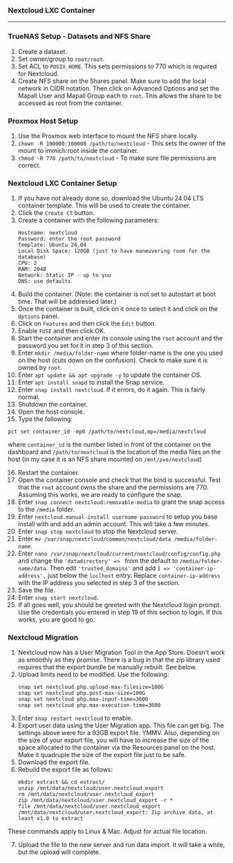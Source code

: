 ### Nextcloud LXC Container
----------

### TrueNAS Setup - Datasets and NFS Share 

1. Create a dataset.
2. Set owner/group to `root/root`.
3. Set ACL to `POSIX_HOME`. This sets permissions to 770 which is required for Nextcloud.
4. Create NFS share on the Shares panel. Make sure to add the local network in CIDR notation. Then click on Advanced Options and set the Mapall User and Mapall Group each to `root`. This allows the share to be accessed as root from the container.

### Proxmox Host Setup

1. Use the Proxmox web interface to mount the NFS share locally.
2. `chown -R 100000:100000 /path/to/nextcloud` - This sets the owner of the mount to immich:root inside the container.
3. `chmod -R 770 /path/to/nextcloud` - To make sure file permissions are correct.


### Nextcloud LXC Container Setup

1. If you have not already done so, download the Ubuntu 24.04 LTS container template. This will be used to create the container.
2. Click the `Create CT` button.
3. Create a container with the following parameters:
   ```
   Hostname: nextcloud
   Password: enter the root password
   Template: Ubuntu 24.04
   Local Disk Space: 128GB (just to have maneuvering room for the database)
   CPU: 2 
   RAM: 2048
   Network: Static IP - up to you
   DNS: use defaults
4. Build the container. (Note: the container is not set to autostart at boot time. That will be addressed later.)
5. Once the container is built, click on it once to select it and click on the `Options` panel.
6. Click on `Features` and then click the `Edit` button.
7. Enable `FUSE` and then click OK.
8. Start the container and enter its console using the `root` account and the password you set for it in step 3 of this section.
9. Enter `mkdir /media/folder-name` where folder-name is the one you used on the host (cuts down on the confusion). Check to make sure it is owned by `root`.
10. Enter `apt update && apt upgrade -y` to update the container OS.
11. Enter `apt install snapd` to install the Snap service.
12. Enter `snap install nextcloud`. If it errors, do it again. This is fairly normal.
13. Shutdown the container.
14. Open the host console.
15. Type the following:
   ```
   pct set container_id -mp0 /path/to/nextcloud,mp=/media/nextcloud
   ```
   where `container_id` is the number listed in front of the container on the dashboard
   and `/path/to/nextcloud` is the location of the media files on the host (in my case it is an NFS share mounted on `/mnt/pve/nextcloud`)

16. Restart the container.
17. Open the container console and check that the bind is successful. Test that the `root` account owns the share and the permissions are 770. Assuming this works, we are ready to configure the snap.
18. Enter `snap connect nextcloud:removable-media` to grant the snap access to the `/media` folder.
19. Enter `nextcloud.manual-install username password` to setup you base install with and add an admin account. This will take a few minutes.
20. Enter `snap stop nextcloud` to stop the Nextcloud server.
21. Enter `mv /var/snap/nextcloud/common/nextcloud/data /media/folder-name`.
22. Enter `nano /var/snap/nextcloud/current/nextcloud/config/config.php` and change the `'datadirectory' => ` from the default to `/media/folder-name/data`. Then edit `'trusted_domains'` and add `1 => 'container-ip-address',` just below the `loclhost` entry. Replace `container-ip-address` with the IP address you selected in step 3 of the section.
23. Save the file.
24. Enter `snap start nextcloud`.
25. If all goes well, you should be greeted with the Nextcloud login prompt. Use the credentials you entered in step 19 of this section to login. If this works, you are good to go.

### Nextcloud Migration

1. Nextcloud now has a User Migration Tool in the App Store. Doesn't work as smoothly as they promise. There is a bug in that the zip library used requires that the export bundle be manually rebuilt. See below.
2. Upload limits need to be modified. Use the following:
   ```
   snap set nextcloud php.upload-max-filesize=100G
   snap set nextcloud php.post-max-size=100G
   snap set nextcloud php.max-input-time=3600
   snap set nextcloud php.max-execution-time=3600

3. Enter `snap restart nextcloud` to enable.
4. Export user data using the User Migration app. This file can get big. The settings above were for a 93GB export file. YMMV. Also, depending on the size of your export file, you will have to increase the size of the space allocated to the container via the Resources panel on the host. Make it quadruple the size of the export file just to be safe.
5. Download the export file.
6. Rebuild the export file as follows:
   ```
   mkdir extract && cd extract/
   unzip /mnt/data/nextcloud/user.nextcloud_export
   rm /mnt/data/nextcloud/user.nextcloud_export
   zip /mnt/data/nextcloud/user.nextcloud_export -r *
   file /mnt/data/nextcloud/user.nextcloud_export 
   /mnt/data/nextcloud/user.nextcloud_export: Zip archive data, at least v1.0 to extract   
  These commands apply to Linux & Mac. Adjust for actual file location.

7. Upload the file to the new server and run data import. It will take a while, but the upload will complete.
